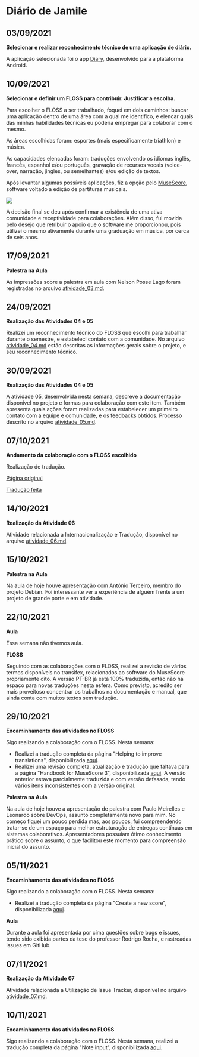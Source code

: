 # Diário de Jamile
<!-- Ao menos uma entrada por semana -->

## 03/09/2021

**Selecionar e realizar reconhecimento técnico de uma aplicação de diário.**

A aplicação selecionada foi o app [Diary](https://josep-portella.com/en/software/diary/), desenvolvido para a plataforma Android.



## 10/09/2021 

**Selecionar e definir um FLOSS para contribuir. Justificar a escolha.**

Para escolher o FLOSS a ser trabalhado, foquei em dois caminhos: buscar uma aplicação dentro de uma área com a qual me identifico, e elencar quais das minhas habilidades técnicas eu poderia empregar para colaborar com o mesmo.

As áreas escolhidas foram: esportes (mais especificamente triathlon) e música. 

As capacidades elencadas foram: traduções envolvendo os idiomas inglês, francês, espanhol e/ou português, gravação de recursos vocais (voice-over, narração, jingles, ou semelhantes) e/ou edição de textos.

Após levantar algumas possíveis aplicações, fiz a opção pelo [MuseScore](https://musescore.org), software voltado a edição de partituras musicais.

![](https://s3.amazonaws.com/s.musescore.org/about/images/design_MU3/musescore_sticker+6%403x.png)

A decisão final se deu após confirmar a existência de uma ativa comunidade e receptividade para colaborações. Além disso, fui movida pelo desejo que retribuir o apoio que o software me proporcionou, pois utilizei o mesmo ativamente durante uma graduação em música, por cerca de seis anos.

## 17/09/2021 

**Palestra na Aula**

As impressões sobre a palestra em aula com Nelson Posse Lago foram registradas no arquivo [atividade_03.md](https://github.com/mate28-ic-ufba/turma-20212/blob/main/atividades/jamile/atividade_03.md).


## 24/09/2021 

**Realização das Atividades 04 e 05**

Realizei um reconhecimento técnico do FLOSS que escolhi para trabalhar durante o semestre, e estabeleci contato com a comunidade. No arquivo [atividade_04.md](https://github.com/mate28-ic-ufba/turma-20212/blob/main/atividades/jamile/atividade_04.md) estão descritas as informações gerais sobre o projeto, e seu reconhecimento técnico.


## 30/09/2021

**Realização das Atividades 04 e 05**

A atividade 05, desenvolvida nesta semana, descreve a documentação disponível no projeto e formas para colaboração com este item. Também apresenta quais ações foram realizadas para estabelecer um primeiro contato com a equipe e comunidade, e os feedbacks obtidos. Processo descrito no arquivo [atividade_05.md](https://github.com/mate28-ic-ufba/turma-20212/blob/main/atividades/jamile/atividade_05.md).


## 07/10/2021

**Andamento da colaboração com o FLOSS escolhido**

Realização de tradução.

[Página original](https://musescore.org/en/handbook/3/helping-improve-translations)

[Tradução feita](https://musescore.org/pt-br/node/278653)


## 14/10/2021

**Realização da Atividade 06**

Atividade relacionada a Internacionalização e Tradução, disponível no arquivo [atividade_06.md](https://github.com/mate28-ic-ufba/turma-20212/blob/main/atividades/jamile/atividade_06.md).


## 15/10/2021

**Palestra na Aula**

Na aula de hoje houve apresentação com Antônio Terceiro, membro do projeto Debian. Foi interessante ver a experiência de alguém frente a um projeto de grande porte e em atividade.


## 22/10/2021

**Aula** 

Essa semana não tivemos aula. 

**FLOSS**

Seguindo com as colaborações com o FLOSS, realizei a revisão de vários termos disponíveis no transifex, relacionados ao software do MuseScore propriamente dito. A versão PT-BR já está 100% traduzida, então não há espaço para novas traduções nesta esfera. Como previsto, acredito ser mais proveitoso concentrar os trabalhos na documentação e manual, que ainda conta com muitos textos sem tradução.

## 29/10/2021

**Encaminhamento das atividades no FLOSS**

Sigo realizando a colaboração com o FLOSS. 
Nesta semana:
- Realizei a tradução completa da página "Helping to improve translations", disponibilizada [aqui](https://musescore.org/pt-br/node/278653).
- Realizei uma revisão completa, atualização e tradução que faltava para a página "Handbook for MuseScore 3", disponibilizada [aqui](https://musescore.org/pt-br/handbook). A versão anterior estava parcialmente traduzida e com versão defasada, tendo vários itens inconsistentes com a versão original.

**Palestra na Aula**

Na aula de hoje houve a apresentação de palestra com Paulo Meirelles e Leonardo sobre DevOps, assunto completamente novo para mim. 
No começo fiquei um pouco perdida mas, aos poucos, fui compreendendo tratar-se de um espaço para melhor estruturação de entregas contínuas em sistemas colaborativos.
Apresentadores possuiam ótimo conhecimento prático sobre o assunto, o que facilitou este momento para compreensão inicial do assunto.

## 05/11/2021

**Encaminhamento das atividades no FLOSS**

Sigo realizando a colaboração com o FLOSS. 
Nesta semana:
- Realizei a tradução completa da página "Create a new score", disponibilizada [aqui](https://musescore.org/pt-br/node/278622).

**Aula**

Durante a aula foi apresentada por cima questões sobre bugs e issues, tendo sido exibida partes da tese do professor Rodrigo Rocha, e rastreadas issues em GitHub.

## 07/11/2021

**Realização da Atividade 07**

Atividade relacionada a Utilização de Issue Tracker, disponível no arquivo [atividade_07.md](https://github.com/mate28-ic-ufba/turma-20212/blob/main/atividades/jamile/atividade_07.md).


## 10/11/2021

**Encaminhamento das atividades no FLOSS**

Sigo realizando a colaboração com o FLOSS. 
Nesta semana, realizei a tradução completa da página "Note input", disponibilizada [aqui](https://musescore.org/pt-br/node/278615).
